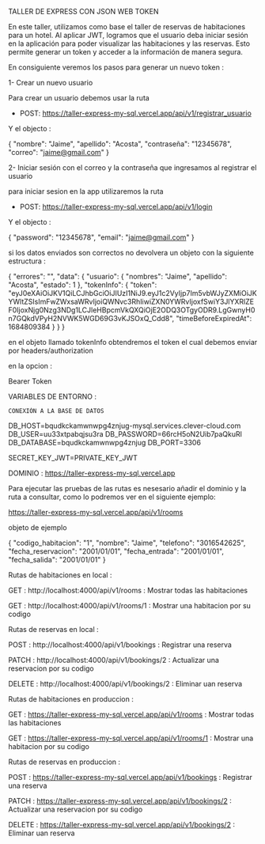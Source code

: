 TALLER DE EXPRESS CON JSON WEB TOKEN 

En este taller, utilizamos como base el taller de reservas de habitaciones para un hotel. Al aplicar JWT, logramos que el usuario deba iniciar sesión en la aplicación para poder visualizar las habitaciones y las reservas. Esto permite generar un token y acceder a la información de manera segura.

En consiguiente veremos los pasos para generar un nuevo token :

1- Crear un nuevo usuario

Para crear un usuario debemos usar la ruta 

- POST: https://taller-express-my-sql.vercel.app/api/v1/registrar_usuario

Y el objecto :

{
    "nombre": "Jaime",
    "apellido": "Acosta",
    "contraseña": "12345678",
    "correo": "jaime@gmail.com"
}

2- Iniciar sesión con el correo y la contraseña que ingresamos al registrar el usuario

para iniciar sesion en la app utilizaremos la ruta 

- POST: https://taller-express-my-sql.vercel.app/api/v1/login

Y el objecto :

{
    "password": "12345678",
    "email": "jaime@gmail.com"
}

si los datos enviados son correctos no devolvera un objeto con la siguiente estructura :

{
    "errores": "",
    "data": {
        "usuario": {
            "nombres": "Jaime",
            "apellido": "Acosta",
            "estado": 1
        },
        "tokenInfo": {
            "token": "eyJ0eXAiOiJKV1QiLCJhbGciOiJIUzI1NiJ9.eyJ1c2VyIjp7Im5vbWJyZXMiOiJKYWltZSIsImFwZWxsaWRvIjoiQWNvc3RhIiwiZXN0YWRvIjoxfSwiY3JlYXRlZEF0IjoxNjg0Nzg3NDg1LCJleHBpcmVkQXQiOjE2ODQ3OTgyODR9.LgGwnyH0n7GQkdVPyH2NVWK5WGD69G3vKJSOxQ_Cdd8",
            "timeBeforeExpiredAt": 1684809384
        }
    }
}

en el objeto llamado tokenInfo obtendremos el token el cual debemos enviar por headers/authorization

en la opcion :

Bearer Token 


VARIABLES DE ENTORNO :


    CONEXIÓN A LA BASE DE DATOS
    
 DB_HOST=bqudkckamwnwpg4znjug-mysql.services.clever-cloud.com
 DB_USER=uu33xtpabqjsu3ra
 DB_PASSWORD=66rcH5oN2Uib7paQkuRl
 DB_DATABASE=bqudkckamwnwpg4znjug
 DB_PORT=3306

SECRET_KEY_JWT=PRIVATE_KEY_JWT


DOMINIO : https://taller-express-my-sql.vercel.app

Para ejecutar las pruebas de las rutas es nesesario añadir el dominio y la ruta a consultar,
como lo podremos ver en el siguiente ejemplo:

https://taller-express-my-sql.vercel.app/api/v1/rooms

objeto de ejemplo

{
"codigo_habitacion": "1",
"nombre": "Jaime",
"telefono": "3016542625",
"fecha_reservacion": "2001/01/01",
"fecha_entrada": "2001/01/01",
"fecha_salida": "2001/01/01"
}

Rutas de habitaciones en local :

GET : http://localhost:4000/api/v1/rooms : Mostrar todas las habitaciones

GET : http://localhost:4000/api/v1/rooms/1 : Mostrar una habitacion por su codigo

Rutas de reservas en local :

POST : http://localhost:4000/api/v1/bookings : Registrar una reserva

PATCH : http://localhost:4000/api/v1/bookings/2 : Actualizar una reservacion por su codigo

DELETE : http://localhost:4000/api/v1/bookings/2 : Eliminar uan reserva

Rutas de habitaciones en produccion :

GET : https://taller-express-my-sql.vercel.app/api/v1/rooms : Mostrar todas las habitaciones

GET : https://taller-express-my-sql.vercel.app/api/v1/rooms/1 : Mostrar una habitacion por su codigo

Rutas de reservas en produccion :

POST : https://taller-express-my-sql.vercel.app/api/v1/bookings : Registrar una reserva

PATCH : https://taller-express-my-sql.vercel.app/api/v1/bookings/2 : Actualizar una reservacion por su codigo

DELETE : https://taller-express-my-sql.vercel.app/api/v1/bookings/2 : Eliminar uan reserva

